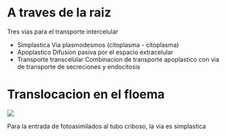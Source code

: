 # A traves de la raiz

Tres vias para el transporte intercelular

- Simplastica
	  Via plasmodesmos (citoplasma - citoplasma)
- Apoplastico
	  Difusion pasiva por el espacio extracelular
- Transporte transcelular
	  Combinacion de transporte apoplastico con via de transporte de secreciones y endocitosis


# Translocacion en el floema

![](https://i.imgur.com/8ABZCcN.png)

Para la entrada de fotoasimilados al tubo criboso, la via es simplastica